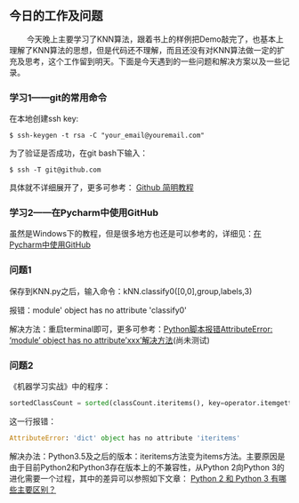 ## 今日的工作及问题
&nbsp;&nbsp;&nbsp;&nbsp;&nbsp;&nbsp;&nbsp;&nbsp;今天晚上主要学习了KNN算法，跟着书上的样例把Demo敲完了，也基本上理解了KNN算法的思想，但是代码还不理解，而且还没有对KNN算法做一定的扩充及思考，这个工作留到明天。下面是今天遇到的一些问题和解决方案以及一些记录。

### 学习1——git的常用命令
在本地创建ssh key:
```
$ ssh-keygen -t rsa -C "your_email@youremail.com"
```
为了验证是否成功，在git bash下输入：
```
$ ssh -T git@github.com
```
具体就不详细展开了，更多可参考：
[Github 简明教程](http://www.runoob.com/w3cnote/git-guide.html)
### 学习2——在Pycharm中使用GitHub
虽然是Windows下的教程，但是很多地方也还是可以参考的，详细见：[在Pycharm中使用GitHub](https://www.cnblogs.com/feixuelove1009/p/5955332.html)
### 问题1
保存到KNN.py之后，输入命令：kNN.classify0([0,0],group,labels,3)

报错：module' object has no attribute 'classify0'

解决方法：重启terminal即可，更多可参考：[Python脚本报错AttributeError: ‘module’ object has no attribute’xxx’解决方法](http://blog.csdn.net/yitianbian2012/article/details/51543415)(尚未测试)

### 问题2
《机器学习实战》中的程序：
```python
sortedClassCount = sorted(classCount.iteritems(), key=operator.itemgetter(1), reverse=True)
```
这一行报错：
```python
AttributeError: 'dict' object has no attribute 'iteritems'
```
解决办法：Python3.5及之后的版本：iteritems方法变为items方法。主要原因是由于目前Python2和Python3存在版本上的不兼容性，从Python 2向Python 3的进化需要一个过程，其中的差异可以参照如下文章：
[Python 2 和 Python 3 有哪些主要区别？](https://www.zhihu.com/question/19698598)
